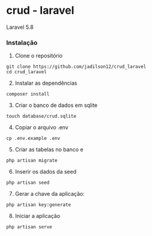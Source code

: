 # crud - laravel

Laravel 5.8

### Instalação

1. Clone o repositório 
````
git clone https://github.com/jadilson12/crud_laravel
cd crud_laravel
````  

2. Instalar as  dependências

````
composer install

````
3. Criar o banco de dados em sqlite

```
touch database/crud.sqlite
```

4. Copiar o arquivo  .env

```
cp .env.example .env
```

5. Criar as tabelas no banco e 

```
php artisan migrate

```
6. Inserir os dados da seed

```
php artisan seed

```
7. Gerar a chave da aplicação:

````
php artisan key:generate
````

8. Iniciar a aplicação

````
php artisan serve

````